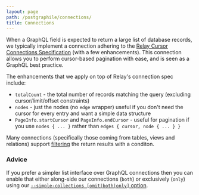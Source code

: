 ```yaml
---
layout: page
path: /postgraphile/connections/
title: Connections
---
```


When a GraphQL field is expected to return a large list of database records, we
typically implement a connection adhering to the
[Relay Cursor Connections Specification](https://facebook.github.io/relay/graphql/connections.htm)
(with a few enhancements). This connection allows you to perform cursor-based
pagination with ease, and is seen as a GraphQL best practice.

The enhancements that we apply on top of Relay's connection spec include:

- `totalCount` - the total number of records matching the query (excluding
  cursor/limit/offset constraints)
- `nodes` - just the nodes (no `edge` wrapper) useful if you don't need the
  cursor for every entry and want a simple data structure
- `PageInfo.startCursor` and `PageInfo.endCursor` - useful for pagination if you
  use `nodes { ... }` rather than `edges { cursor, node { ... } }`

Many connections (specifically those coming from tables, views and relations)
support [filtering](./filtering/) the return results with a
conditon.

### Advice

If you prefer a simpler list interface over GraphQL connections then you can
enable that either along-side our connections (`both`) or exclusively (`only`)
using our
[`--simple-collections [omit|both|only]` option](./usage-cli/).
